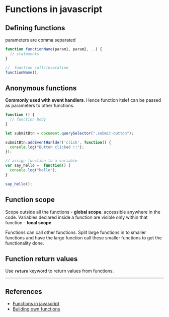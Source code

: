 # Functions in javascript

## Defining functions

parameters are comma separated

```Javascript
function functionName(param1, param2, ..) {
  // statements
}

//  function call/invocation
functionName();
```

## Anonymous functions

**Commonly used with event handlers**. Hence function itslef can be passed as parameters to other functions.

```Javascript
function () {
  // function body
}

let submitBtn = document.querySelector(".submit-button");

submitBtn.addEventHanlder('click', function() {
  console.log("Button clicked !!");
});

// assign function to a variable
var say_hello =  function() {
  console.log("hello");
}

say_hello();
```

## Function scope

Scope outside all the functions - **global scope**. accessible anywhere in the code. Variables declared inside a function are visible only within that function - **local scope**

Functions can call other functions. Split large functions in to smaller functions and have the large function call these smaller functions to get the functionality done.

## Function return values

Use **`return`** keyword to return values from functions.

---

## References

* [Functions in javascript](https://developer.mozilla.org/en-US/docs/Learn/JavaScript/Building_blocks/Functions)
* [Building own functions](https://developer.mozilla.org/en-US/docs/Learn/JavaScript/Building_blocks/Build_your_own_function)
